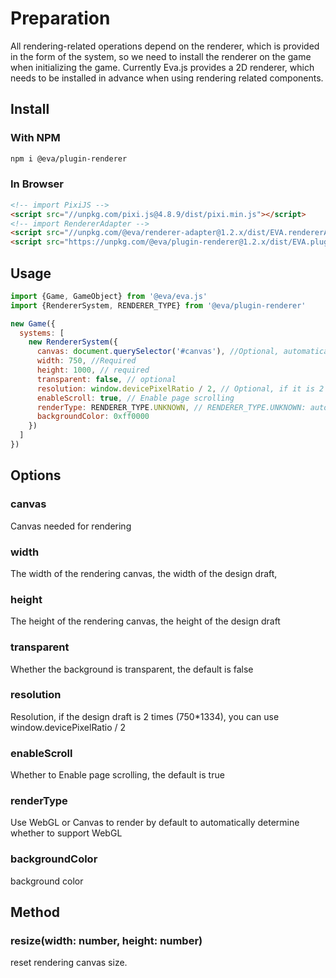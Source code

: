 # Preparation

All rendering-related operations depend on the renderer, which is provided in the form of the system, so we need to install the renderer on the game when initializing the game. Currently Eva.js provides a 2D renderer, which needs to be installed in advance when using rendering related components.

## Install

### With NPM
```bash
npm i @eva/plugin-renderer
```

### In Browser
```html
<!-- import PixiJS -->
<script src="//unpkg.com/pixi.js@4.8.9/dist/pixi.min.js"></script>
<!-- import RendererAdapter -->
<script src="//unpkg.com/@eva/renderer-adapter@1.2.x/dist/EVA.rendererAdapter.min.js"></script>
<script src="https://unpkg.com/@eva/plugin-renderer@1.2.x/dist/EVA.plugin.renderer.min.js"></script>
```

## Usage

```js
import {Game, GameObject} from '@eva/eva.js'
import {RendererSystem, RENDERER_TYPE} from '@eva/plugin-renderer'

new Game({
  systems: [
    new RendererSystem({
      canvas: document.querySelector('#canvas'), //Optional, automatically generate canvas and mount it on game.canvas
      width: 750, //Required
      height: 1000, // required
      transparent: false, // optional
      resolution: window.devicePixelRatio / 2, // Optional, if it is 2 times the image design, it can be divided by 2
      enableScroll: true, // Enable page scrolling
      renderType: RENDERER_TYPE.UNKNOWN, // RENDERER_TYPE.UNKNOWN: automatic judgment, RENDERER_TYPE.WEBGL/RENDERER_TYPE.CANVAS, it is recommended to use Canvas below android6.1.
      backgroundColor: 0xff0000
    })
  ]
})
```

## Options

### canvas

Canvas needed for rendering

### width

The width of the rendering canvas, the width of the design draft,

### height

The height of the rendering canvas, the height of the design draft

### transparent

Whether the background is transparent, the default is false

### resolution

Resolution, if the design draft is 2 times (750\*1334), you can use window.devicePixelRatio / 2

### enableScroll

Whether to Enable page scrolling, the default is true

### renderType

Use WebGL or Canvas to render by default to automatically determine whether to support WebGL

### backgroundColor

background color

## Method
### resize(width: number, height: number)

reset rendering canvas size.

